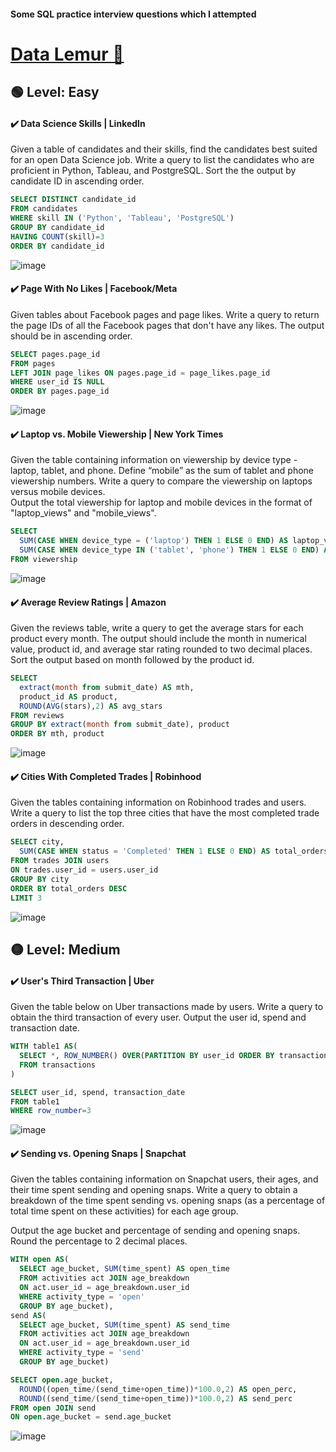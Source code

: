 #### Some SQL practice interview questions which I attempted

# [Data Lemur 🐒](https://datalemur.com/)
## 🟢 Level: Easy
#### ✔️ Data Science Skills | LinkedIn <br>
Given a table of candidates and their skills, find the candidates best suited for an open Data Science job. Write a query to list the candidates who are proficient in Python, Tableau, and PostgreSQL. Sort the the output by candidate ID in ascending order.
```sql
SELECT DISTINCT candidate_id 
FROM candidates
WHERE skill IN ('Python', 'Tableau', 'PostgreSQL')
GROUP BY candidate_id
HAVING COUNT(skill)=3
ORDER BY candidate_id
```
![image](https://user-images.githubusercontent.com/40571742/203689944-053ca33e-25a3-4389-9257-a6ee5b03ecf6.png)

#### ✔️ Page With No Likes | Facebook/Meta <br>
Given tables about Facebook pages and page likes. Write a query to return the page IDs of all the Facebook pages that don't have any likes. The output should be in ascending order.
```sql
SELECT pages.page_id
FROM pages
LEFT JOIN page_likes ON pages.page_id = page_likes.page_id
WHERE user_id IS NULL
ORDER BY pages.page_id
```
![image](https://user-images.githubusercontent.com/40571742/203690266-f21097c2-a1d5-44bc-879c-e4ce7daaa2ac.png)

#### ✔️ Laptop vs. Mobile Viewership | New York Times <br>
Given the table containing information on viewership by device type - laptop, tablet, and phone. Define “mobile” as the sum of tablet and phone viewership numbers. Write a query to compare the viewership on laptops versus mobile devices. <br>
Output the total viewership for laptop and mobile devices in the format of "laptop_views" and "mobile_views".
```sql
SELECT 
  SUM(CASE WHEN device_type = ('laptop') THEN 1 ELSE 0 END) AS laptop_views,
  SUM(CASE WHEN device_type IN ('tablet', 'phone') THEN 1 ELSE 0 END) AS mobile_views
FROM viewership
```
![image](https://user-images.githubusercontent.com/40571742/203690692-600c196b-ac0b-453d-b5c3-d71b2d4b8ac7.png)

#### ✔️ Average Review Ratings | Amazon <br>
Given the reviews table, write a query to get the average stars for each product every month.
The output should include the month in numerical value, product id, and average star rating rounded to two decimal places. Sort the output based on month followed by the product id.
```sql
SELECT 
  extract(month from submit_date) AS mth,
  product_id AS product,
  ROUND(AVG(stars),2) AS avg_stars
FROM reviews
GROUP BY extract(month from submit_date), product
ORDER BY mth, product
```
![image](https://user-images.githubusercontent.com/40571742/203690884-3ae429a6-8beb-412e-ac89-ac22ff968d54.png)

#### ✔️ Cities With Completed Trades | Robinhood <br>
Given the tables containing information on Robinhood trades and users. Write a query to list the top three cities that have the most completed trade orders in descending order.
```sql
SELECT city, 
  SUM(CASE WHEN status = 'Completed' THEN 1 ELSE 0 END) AS total_orders
FROM trades JOIN users
ON trades.user_id = users.user_id
GROUP BY city
ORDER BY total_orders DESC
LIMIT 3
```
![image](https://user-images.githubusercontent.com/40571742/203691191-772fb685-d561-4228-9d86-8377e544e13d.png)

## 🟡 Level: Medium
#### ✔️ User's Third Transaction | Uber <br>
Given the table below on Uber transactions made by users. Write a query to obtain the third transaction of every user. Output the user id, spend and transaction date.
```sql
WITH table1 AS(
  SELECT *, ROW_NUMBER() OVER(PARTITION BY user_id ORDER BY transaction_date)
  FROM transactions
)

SELECT user_id, spend, transaction_date
FROM table1
WHERE row_number=3
```
![image](https://user-images.githubusercontent.com/40571742/204428703-b6f4de60-d281-4e22-81aa-89f060a66fb0.png)

#### ✔️ Sending vs. Opening Snaps | Snapchat <br>
Given the tables containing information on Snapchat users, their ages, and their time spent sending and opening snaps. Write a query to obtain a breakdown of the time spent sending vs. opening snaps (as a percentage of total time spent on these activities) for each age group.

Output the age bucket and percentage of sending and opening snaps. Round the percentage to 2 decimal places.
```sql
WITH open AS(
  SELECT age_bucket, SUM(time_spent) AS open_time
  FROM activities act JOIN age_breakdown
  ON act.user_id = age_breakdown.user_id
  WHERE activity_type = 'open'
  GROUP BY age_bucket),
send AS(
  SELECT age_bucket, SUM(time_spent) AS send_time
  FROM activities act JOIN age_breakdown
  ON act.user_id = age_breakdown.user_id
  WHERE activity_type = 'send'
  GROUP BY age_bucket)

SELECT open.age_bucket, 
  ROUND((open_time/(send_time+open_time))*100.0,2) AS open_perc, 
  ROUND((send_time/(send_time+open_time))*100.0,2) AS send_perc
FROM open JOIN send
ON open.age_bucket = send.age_bucket
```
![image](https://user-images.githubusercontent.com/40571742/204484638-6a16dca5-e4f0-49df-a3a4-1c40c482c78d.png)
